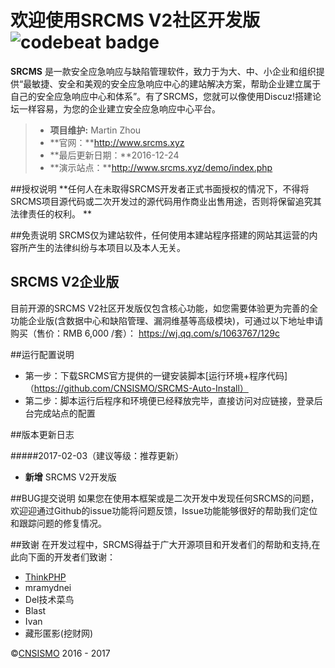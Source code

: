 # 欢迎使用SRCMS V2社区开发版 ![codebeat badge](https://codebeat.co/badges/67e58b6d-bc89-4f22-ba8f-7668a9c15c5a)

**SRCMS** 是一款安全应急响应与缺陷管理软件，致力于为大、中、小企业和组织提供“最敏捷、安全和美观的安全应急响应中心的建站解决方案，帮助企业建立属于自己的安全应急响应中心和体系”。有了SRCMS，您就可以像使用Discuz!搭建论坛一样容易，为您的企业建立安全应急响应中心平台。

> * **项目维护:** Martin Zhou
> * **官网：**http://www.srcms.xyz
> * **最后更新日期：**2016-12-24
> * **演示站点：**http://www.srcms.xyz/demo/index.php


##授权说明
**任何人在未取得SRCMS开发者正式书面授权的情况下，不得将SRCMS项目源代码或二次开发过的源代码用作商业出售用途，否则将保留追究其法律责任的权利。 **

##免责说明
SRCMS仅为建站软件，任何使用本建站程序搭建的网站其运营的内容所产生的法律纠纷与本项目以及本人无关。

## SRCMS V2企业版
目前开源的SRCMS V2社区开发版仅包含核心功能，如您需要体验更为完善的全功能企业版(含数据中心和缺陷管理、漏洞维基等高级模块)，可通过以下地址申请购买（售价：RMB 6,000 /套）： 
https://wj.qq.com/s/1063767/129c

##运行配置说明
* 第一步：下载SRCMS官方提供的一键安装脚本[运行环境+程序代码] （https://github.com/CNSISMO/SRCMS-Auto-Install）
* 第二步：脚本运行后程序和环境便已经释放完毕，直接访问对应链接，登录后台完成站点的配置 

##版本更新日志

#####2017-02-03（建议等级：推荐更新）
* **新增** SRCMS V2开发版

##BUG提交说明
如果您在使用本框架或是二次开发中发现任何SRCMS的问题，欢迎迎通过Github的issue功能将问题反馈，Issue功能能够很好的帮助我们定位和跟踪问题的修复情况。 

##致谢
在开发过程中，SRCMS得益于广大开源项目和开发者们的帮助和支持,在此向下面的开发者们致谢：
* [ThinkPHP](http://www.thinkphp.cn/)
* mramydnei
* Del技术菜鸟
* Blast
* Ivan
* 藏形匿影(挖财网)

&copy;<a href="https://github.com/CNSISMO" target="_blank">CNSISMO</a> 2016 - 2017
